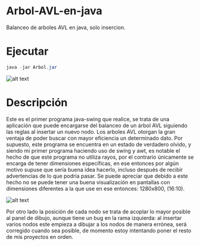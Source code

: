 # Arbol-AVL-en-java
Balanceo de arboles AVL en java, solo insercion.

# Ejecutar

```powershell
java -jar Arbol.jar
```

![alt text](https://github.com/Scp2538/Arbol-AVL-en-java/blob/master/img/Screenshot%20from%202018-02-20%2012:34:05.png)

# Descripción

 Este es el primer programa java-swing que realice, se trata de una aplicación que puede encargarse del balanceo de un árbol AVL siguiendo las reglas al insertar un nuevo nodo.
Los arboles AVL otorgan la gran ventaja de poder buscar con mayor eficiencia un determinado dato. Por supuesto, este programa se encuentra en un estado de verdadero olvido, y siendo mi primer programa haciendo uso de swing y awt, es notable el hecho de que este programa no utiliza rayos, por el contrario únicamente se encarga de tener dimensiones específicas, en ese entonces por algún motivo supuse que sería buena idea hacerlo, incluso después de recibir advertencias de lo que podría pasar.  Se puede apreciar que debido a este hecho no se puede tener una buena visualización en pantallas con dimensiones diferentes a la que use en ese entonces: 1280x800, (16:10). 

![alt text](https://github.com/Scp2538/Arbol-AVL-en-java/blob/master/img/Screenshot%20from%202018-02-20%2012:34:05.png)

Por otro lado la posición de cada nodo se trata de acoplar lo mayor posible al panel de dibujo, aunque tiene un bug en la rama izquierda: al insertar varios nodos este empieza a dibujar a los nodos de manera errónea, será corregido cuando sea posible, de momento estoy intentando poner el resto de  mis proyectos en orden.
